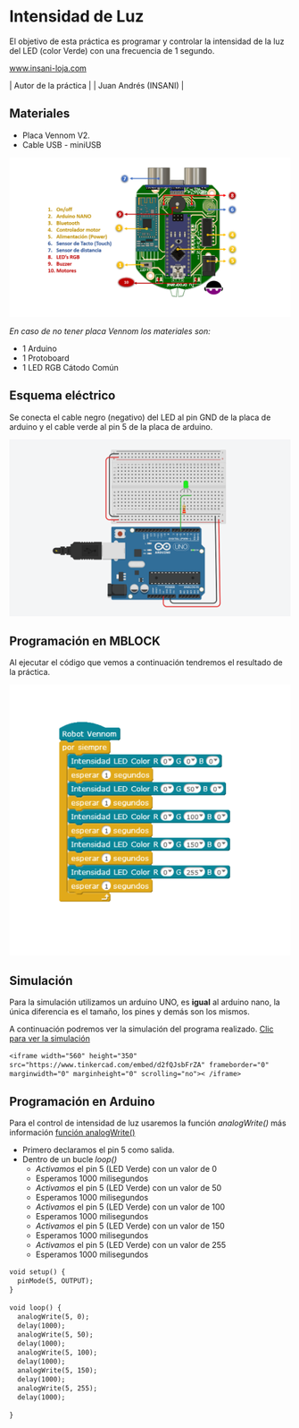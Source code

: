 # Intensidad de Luz

El objetivo de esta práctica es programar y controlar la intensidad de la luz del LED (color Verde) con una frecuencia de 1 segundo.


www.insani-loja.com

| Autor de la práctica |
| Juan Andrés (INSANI) |


## Materiales
- Placa Vennom V2.
- Cable USB - miniUSB

![Placa de programacion Vennom](https://github.com/jandrs300/Bloques_M/blob/master/ejemplos_vennom/Version_2/placa-version2.png)

*En caso de no tener placa Vennom los materiales son:*
- 1 Arduino
- 1 Protoboard
- 1 LED RGB Cátodo Común

## Esquema eléctrico
Se conecta el cable negro (negativo) del LED al pin GND de la placa de arduino y el cable verde  al pin  5 de la placa de arduino.

![Esquema de conexión](https://github.com/jandrs300/Bloques_M/blob/master/ejemplos_vennom/Version_2/intensidad_luz/intensidad_luz_f.png)



## Programación en MBLOCK
Al ejecutar el código que vemos a continuación tendremos el resultado de la práctica.

![programa en mblock intensidad de LEDS Arduino](https://github.com/jandrs300/Bloques_M/blob/master/ejemplos_vennom/Version_2/intensidad_luz/intensidad%20de%20luz.png)


## Simulación
Para la simulación utilizamos un arduino UNO, es **igual** al arduino nano, la única diferencia es el tamaño, los pines y demás son los mismos.

A continuación podremos ver la simulación del programa realizado.  [Clic para ver la simulación](https://www.tinkercad.com/things/d2fQJsbFrZA )
 
``` 
<iframe width="560" height="350" src="https://www.tinkercad.com/embed/d2fQJsbFrZA" frameborder="0" marginwidth="0" marginheight="0" scrolling="no">< /iframe> 
```
 

## Programación en Arduino
Para el control de intensidad de luz usaremos la función *analogWrite()* más información [función analogWrite()](https://www.arduino.cc/reference/en/language/functions/analog-io/analogwrite/)
 
- Primero declaramos el pin 5 como salida.
- Dentro de un bucle *loop()*
	- *Activamos* el pin 5 (LED Verde) con un valor de 0
	- Esperamos 1000 milisegundos
	- *Activamos* el pin 5 (LED Verde) con un valor de 50
	- Esperamos 1000 milisegundos
    - *Activamos* el pin 5 (LED Verde) con un valor de 100
	- Esperamos 1000 milisegundos
    - *Activamos* el pin 5 (LED Verde) con un valor de 150
	- Esperamos 1000 milisegundos
    - *Activamos* el pin 5 (LED Verde) con un valor de 255
	- Esperamos 1000 milisegundos


```
void setup() {
  pinMode(5, OUTPUT);
}

void loop() {
  analogWrite(5, 0);
  delay(1000);
  analogWrite(5, 50);
  delay(1000);
  analogWrite(5, 100);
  delay(1000);
  analogWrite(5, 150);
  delay(1000);
  analogWrite(5, 255);
  delay(1000);

}

```

